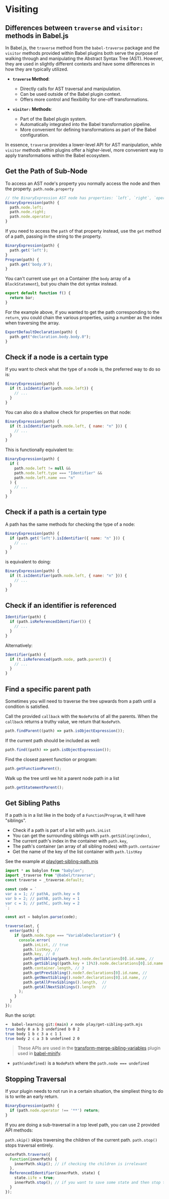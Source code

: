 # Visiting

## Differences between `traverse` and `visitor:` methods in Babel.js

In Babel.js, the `traverse` method from the `babel-traverse` package and the `visitor` methods provided within Babel plugins both serve the purpose of walking through and manipulating the Abstract Syntax Tree (AST). However, they are used in slightly different contexts and have some differences in how they are typically utilized.

- **`traverse` Method**:
  - Directly calls for AST traversal and manipulation.
  - Can be used outside of the Babel plugin context.
  - Offers more control and flexibility for one-off transformations.

- **`visitor:` Methods**:
  - Part of the Babel plugin system.
  - Automatically integrated into the Babel transformation pipeline.
  - More convenient for defining transformations as part of the Babel configuration.

In essence, `traverse` provides a lower-level API for AST manipulation, while `visitor` methods within plugins offer a higher-level, more convenient way to apply transformations within the Babel ecosystem.

## Get the Path of Sub-Node

To access an AST node's property you normally access the node and then the property. `path.node.property`

```js
// the BinaryExpression AST node has properties: `left`, `right`, `operator`
BinaryExpression(path) {
  path.node.left;
  path.node.right;
  path.node.operator;
}
```

If you need to access the `path` of that property instead, use the `get` method of a path, passing in the string to the property.

```js
BinaryExpression(path) {
  path.get('left'); 
}
Program(path) {
  path.get('body.0');
}
```

You can't current use `get` on a Container (the `body` array of a `BlockStatement`), but you chain the dot syntax instead.

```js
export default function f() {
  return bar;
}
```

For the example above, if you wanted to get the path corresponding to the `return`, you could chain the various properties, using a number as the index when traversing the array.

```js
ExportDefaultDeclaration(path) {
  path.get("declaration.body.body.0");
}
```

## Check if a node is a certain type

If you want to check what the type of a node is, the preferred way to do so is:

```js
BinaryExpression(path) {
  if (t.isIdentifier(path.node.left)) {
    // ...
  }
}
```

You can also do a shallow check for properties on that node:

```js
BinaryExpression(path) {
  if (t.isIdentifier(path.node.left, { name: "n" })) {
    // ...
  }
}
```

This is functionally equivalent to:

```js
BinaryExpression(path) {
  if (
    path.node.left != null &&
    path.node.left.type === "Identifier" &&
    path.node.left.name === "n"
  ) {
    // ...
  }
}
```

## Check if a path is a certain type

A path has the same methods for checking the type of a node:

```js
BinaryExpression(path) {
  if (path.get('left').isIdentifier({ name: "n" })) {
    // ...
  }
}
```

is equivalent to doing:

```js
BinaryExpression(path) {
  if (t.isIdentifier(path.node.left, { name: "n" })) {
    // ...
  }
}
```

## Check if an identifier is referenced

```js
Identifier(path) {
  if (path.isReferencedIdentifier()) {
    // ...
  }
}
```

Alternatively:

```js
Identifier(path) {
  if (t.isReferenced(path.node, path.parent)) {
    // ...
  }
}
```

## Find a specific parent path

Sometimes you will need to traverse the tree upwards from a path until a condition is satisfied.

Call the provided `callback` with the `NodePath`s of all the parents.
When the `callback` returns a truthy value, we return that `NodePath`.

```js
path.findParent((path) => path.isObjectExpression());
```

If the current path should be included as well:

```js
path.find((path) => path.isObjectExpression());
```

Find the closest parent function or program:

```js
path.getFunctionParent();
```

Walk up the tree until we hit a parent node path in a list

```js
path.getStatementParent();
```

## Get Sibling Paths

If a path is in a list like in the body of a `Function`/`Program`, it will have "siblings".

- Check if a path is part of a list with `path.inList`
- You can get the surrounding siblings with `path.getSibling(index)`,
- The current path's index in the container with `path.key`,
- The path's container (an array of all sibling nodes) with `path.container`
- Get the name of the key of the list container with `path.listKey`

See the example at [play/get-sibling-path.mjs](/play/get-sibling-path.mjs)

```js
import * as babylon from "babylon";
import _traverse from "@babel/traverse";
const traverse = _traverse.default;

const code = `
var a = 1; // pathA, path.key = 0
var b = 2; // pathB, path.key = 1
var c = 3; // pathC, path.key = 2
`;

const ast = babylon.parse(code);

traverse(ast, {
  enter(path) {
    if (path.node.type === "VariableDeclaration") {
      console.error(
        path.inList, // true
        path.listKey, // 
        path.key, // 0
        path.getSibling(path.key).node.declarations[0].id.name, // 
        path.getSibling((path.key + 1)%3).node.declarations[0].id.name, //
        path.container.length, // 3
        path.getPrevSibling().node?.declarations[0].id.name, // 
        path.getNextSibling().node?.declarations[0].id.name, // 
        path.getAllPrevSiblings().length,  // 
        path.getAllNextSiblings().length   // 
      );
    }
  }
});

```

Run the script:

```sh
➜  babel-learning git:(main) ✗ node play/get-sibling-path.mjs
true body 0 a b 3 undefined b 0 2
true body 1 b c 3 a c 1 1
true body 2 c a 3 b undefined 2 0
```

> These APIs are used in the [transform-merge-sibling-variables](https://github.com/babel/babili/blob/master/packages/babel-plugin-transform-merge-sibling-variables/src/index.js) plugin used in [babel-minify](https://github.com/babel/babili).


* `path(undefined)` is a `NodePath` where the `path.node === undefined`

## Stopping Traversal

If your plugin needs to not run in a certain situation, the simpliest thing to do is to write an early return.

```js
BinaryExpression(path) {
  if (path.node.operator !== '**') return;
}
```

If you are doing a sub-traversal in a top level path, you can use 2 provided API methods:

`path.skip()` skips traversing the children of the current path.
`path.stop()` stops traversal entirely.

```js
outerPath.traverse({
  Function(innerPath) {
    innerPath.skip(); // if checking the children is irrelevant
  },
  ReferencedIdentifier(innerPath, state) {
    state.iife = true;
    innerPath.stop(); // if you want to save some state and then stop traversal, or deopt
  }
});
```


